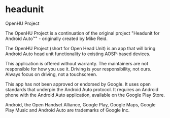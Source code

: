 # headunit
OpenHU Project

The OpenHU Project is a continuation of the original project "Headunit for Android Auto™" - originally created by Mike Reid.

The OpenHU Project (short for Open Head Unit) is an app that will bring Android Auto head unit functionality to existing AOSP-based devices.

This application is offered without warranty. The maintainers are not responsible for how you use it. Driving is your responsibility, not ours. Always focus on driving, not a touchscreen.

This app has not been approved or endorsed by Google. It uses open standards that underpin the Android Auto protocol. It requires an Android phone with the Android Auto application, available on the Google Play Store.

Android, the Open Handset Alliance, Google Play, Google Maps, Google Play Music and Android Auto are trademarks of Google Inc.
